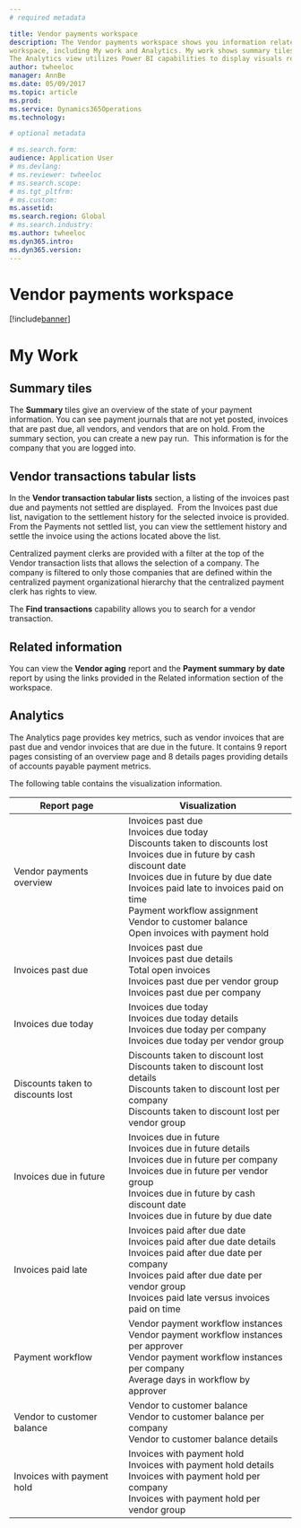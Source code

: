 ```yaml
---
# required metadata

title: Vendor payments workspace
description: The Vendor payments workspace shows you information related to processing vendor payments. There are two views on this 
workspace, including My work and Analytics. My work shows summary tiles, vendor transaction lists and related vendor information. 
The Analytics view utilizes Power BI capabilities to display visuals related to vendor payments.
author: twheeloc
manager: AnnBe
ms.date: 05/09/2017
ms.topic: article
ms.prod: 
ms.service: Dynamics365Operations
ms.technology: 

# optional metadata

# ms.search.form:  
audience: Application User
# ms.devlang: 
# ms.reviewer: twheeloc
# ms.search.scope: 
# ms.tgt_pltfrm: 
# ms.custom: 
ms.assetid: 
ms.search.region: Global
# ms.search.industry: 
ms.author: twheeloc
ms.dyn365.intro: 
ms.dyn365.version:
---
```


# Vendor payments workspace

[!include[banner](../includes/banner.md)]

# My Work

## Summary tiles

The **Summary** tiles give an overview of the state of your payment information. You can see payment journals that are not yet posted, 
invoices that are past due, all vendors, and vendors that are on hold. From the summary section, you can create a new pay run. 
This information is for the company that you are logged into.

## Vendor transactions tabular lists

In the **Vendor transaction tabular lists** section, a listing of the invoices past due and payments not settled are displayed. 
From the Invoices past due list, navigation to the settlement history for the selected invoice is provided. From the Payments not 
settled list, you can view the settlement history and settle the invoice using the actions located above the list.

Centralized payment clerks are provided with a filter at the top of the Vendor transaction lists that allows the selection of a 
company. The company is filtered to only those companies that are defined within the centralized payment organizational hierarchy 
that the centralized payment clerk has rights to view.

The **Find transactions** capability allows you to search for a vendor transaction.

## Related information

You can view the **Vendor aging** report and the **Payment summary by date** report by using the links provided in the Related 
information section of the workspace.

## Analytics
The Analytics page provides key metrics, such as vendor invoices that are past due and vendor invoices that are due in the future. 
It contains 9 report pages consisting of an overview page and 8 details pages providing details of accounts payable payment metrics.

The following table contains the visualization information.

| Report page                       | Visualization  |
|-----------------------------------|----------------|
| Vendor payments overview          | Invoices past due<br>Invoices due today<br>Discounts taken to discounts lost<br>Invoices due in future by cash discount date<br>Invoices due in future by due date<br>Invoices paid late to invoices paid on time<br>Payment workflow assignment<br>Vendor to customer balance<br>Open invoices with payment hold |
| Invoices past due                 | Invoices past due<br>Invoices past due details<br>Total open invoices<br>Invoices past due per vendor group<br>Invoices past due per company |
| Invoices due today                | Invoices due today<br>Invoices due today details<br>Invoices due today per company<br>Invoices due today per vendor group |
| Discounts taken to discounts lost | Discounts taken to discount lost<br>Discounts taken to discount lost details<br>Discounts taken to discount lost per company<br>Discounts taken to discount lost per vendor group |
| Invoices due in future            | Invoices due in future<br>Invoices due in future details<br>Invoices due in future per company<br>Invoices due in future per vendor group<br>Invoices due in future by cash discount date<br>Invoices due in future by due date |
| Invoices paid late                | Invoices paid after due date<br>Invoices paid after due date details<br>Invoices paid after due date per company<br>Invoices paid after due date per vendor group<br>Invoices paid late versus invoices paid on time |
| Payment workflow                  | Vendor payment workflow instances<br>Vendor payment workflow instances per approver<br>Vendor payment workflow instances per company<br>Average days in workflow by approver |
| Vendor to customer balance        | Vendor to customer balance<br>Vendor to customer balance per company<br>Vendor to customer balance details |
| Invoices with payment hold        | Invoices with payment hold<br>Invoices with payment hold details<br>Invoices with payment hold per company<br>Invoices with payment hold per vendor group |

